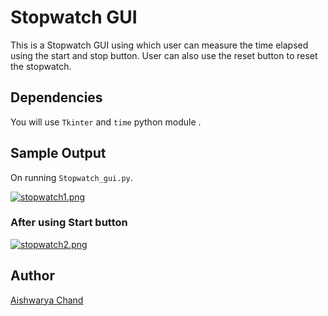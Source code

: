 # Stopwatch GUI

This is a Stopwatch GUI using which user can measure the time elapsed using the start and stop button. User can also use the reset button to reset the stopwatch.

## Dependencies
You will use `Tkinter` and `time` python module .

## Sample Output 
On running `Stopwatch_gui.py`.

[![stopwatch1.png](https://i.postimg.cc/7Pdqq2WB/stopwatch1.png)](https://postimg.cc/z3CsjV5W)

### After using Start button
[![stopwatch2.png](https://i.postimg.cc/zB31rzSZ/stopwatch2.png)](https://postimg.cc/tZ0cdHM2)

## Author
[Aishwarya Chand](https://github.com/aishwaryachand)
